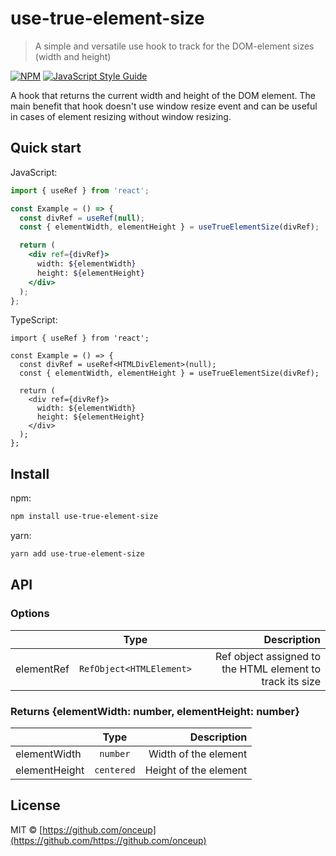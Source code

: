# use-true-element-size

> A simple and versatile use hook to track for the DOM-element sizes (width and height)

[![NPM](https://img.shields.io/npm/v/use-true-element-size.svg)](https://www.npmjs.com/package/use-true-element-size) [![JavaScript Style Guide](https://img.shields.io/badge/code_style-standard-brightgreen.svg)](https://standardjs.com)

A hook that returns the current width and height of the DOM element. The main benefit that hook doesn't use window resize event and can be useful in cases of element resizing without window resizing.

## Quick start

JavaScript:

```jsx
import { useRef } from 'react';

const Example = () => {
  const divRef = useRef(null);
  const { elementWidth, elementHeight } = useTrueElementSize(divRef);

  return (
    <div ref={divRef}>
      width: ${elementWidth}
      height: ${elementHeight}
    </div>
  );
};
```

TypeScript:

```tsx
import { useRef } from 'react';

const Example = () => {
  const divRef = useRef<HTMLDivElement>(null);
  const { elementWidth, elementHeight } = useTrueElementSize(divRef);

  return (
    <div ref={divRef}>
      width: ${elementWidth}
      height: ${elementHeight}
    </div>
  );
};
```

## Install

npm:

```bash
npm install use-true-element-size
```

yarn:

```bash
yarn add use-true-element-size
```

## API

### Options

|            |           Type           |                                               Description |
| ---------- | :----------------------: | --------------------------------------------------------: |
| elementRef | `RefObject<HTMLElement>` | Ref object assigned to the HTML element to track its size |

### Returns {elementWidth: number, elementHeight: number}

|               |    Type    |           Description |
| ------------- | :--------: | --------------------: |
| elementWidth  |  `number`  |  Width of the element |
| elementHeight | `centered` | Height of the element |

## License

MIT © [https://github.com/onceup](https://github.com/https://github.com/onceup)
